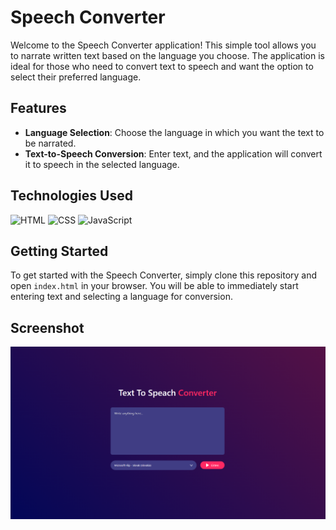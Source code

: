 # Speech Converter

Welcome to the Speech Converter application! This simple tool allows you to narrate written text based on the language you choose. The application is ideal for those who need to convert text to speech and want the option to select their preferred language.

## Features

- **Language Selection**: Choose the language in which you want the text to be narrated.
- **Text-to-Speech Conversion**: Enter text, and the application will convert it to speech in the selected language.

## Technologies Used

![HTML](https://img.shields.io/badge/HTML-E34F26?style=flat-square&logo=html5&logoColor=white)
![CSS](https://img.shields.io/badge/CSS-1572B6?style=flat-square&logo=css3&logoColor=white)
![JavaScript](https://img.shields.io/badge/JavaScript-F7DF1E?style=flat-square&logo=javascript&logoColor=black)



## Getting Started

To get started with the Speech Converter, simply clone this repository and open `index.html` in your browser. You will be able to immediately start entering text and selecting a language for conversion.

## Screenshot
![Ukážka projektu](images/screenshot.png)
